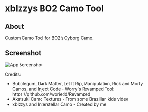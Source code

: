 # xbIzzys BO2 Camo Tool

## About
Custom Camo Tool for BO2’s Cyborg Camo.

## Screenshot
![App Screenshot](https://i.imgur.com/3s7etBc.png)

Credits:
- Bubblegum, Dark Matter, Let It Rip, Manipulation, Rick and Morty Camos, and Inject Code - Worry's Revamped Tool: https://github.com/woriedd/Revamped
- Akatsuki Camo Textures - From some Brazilian kids video
- xbIzzys and Interstellar Camo - Created by me
